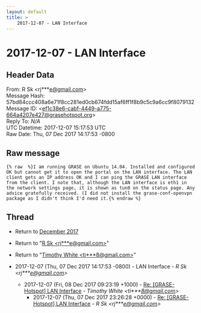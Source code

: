```yaml
---
layout: default
title: >
    2017-12-07 - LAN Interface
---
```


# 2017-12-07 - LAN Interface

## Header Data

From: R Sk \<rj***e@gmail.com\><br>
Message Hash: 57bd84ccc408a6e71f8cc281ed0cb674fdd15af6ff1f8b9c5c9a6cc9f8079132<br>
Message ID: \<ef1c38e6-cabf-4449-a775-664a4207e427@grasehotspot.org\><br>
Reply To: _N/A_<br>
UTC Datetime: 2017-12-07 15:17:53 UTC<br>
Raw Date: Thu, 07 Dec 2017 14:17:53 -0800<br>

## Raw message

```
{% raw  %}I am running GRASE on Ubuntu 14.04. Installed and configured OK but cannot get it to open the portal on the LAN interface. The LAN client gets an IP address OK and I can ping the GRASE LAN interface from the client. I note that, although the LAN interface is eth1 in the network settings page, it is shown as tun0 on the status page. Any advice gratefully received. (I did not install the grase-conf-openvpn package as I didn't think I'd need it.{% endraw %}
```

## Thread

+ Return to [December 2017](/archive/2017/12)

+ Return to "[R Sk <rj***e<span>@</span>gmail.com>](/authors/rj___e_at_gmail_com)"
+ Return to "[Timothy White <ti***8<span>@</span>gmail.com>](/authors/ti___8_at_gmail_com)"

+ 2017-12-07 (Thu, 07 Dec 2017 14:17:53 -0800) - LAN Interface - _R Sk \<rj***e@gmail.com\>_
  + 2017-12-07 (Fri, 08 Dec 2017 09:23:19 +1000) - [Re: [GRASE-Hotspot] LAN Interface](/archive/2017/12/78e16a8445b20fc3b7111f4ac53eecf7a5b6e24079f945fefe429c0c6a6b7370) - _Timothy White \<ti***8@gmail.com\>_
    + 2017-12-07 (Thu, 07 Dec 2017 23:26:28 +0000) - [Re: [GRASE-Hotspot] LAN Interface](/archive/2017/12/613c1939cf6d289cf816eb02b90a3e35cf75584bc7c8b034ddfbcf25b6976d01) - _R Sk \<rj***e@gmail.com\>_

